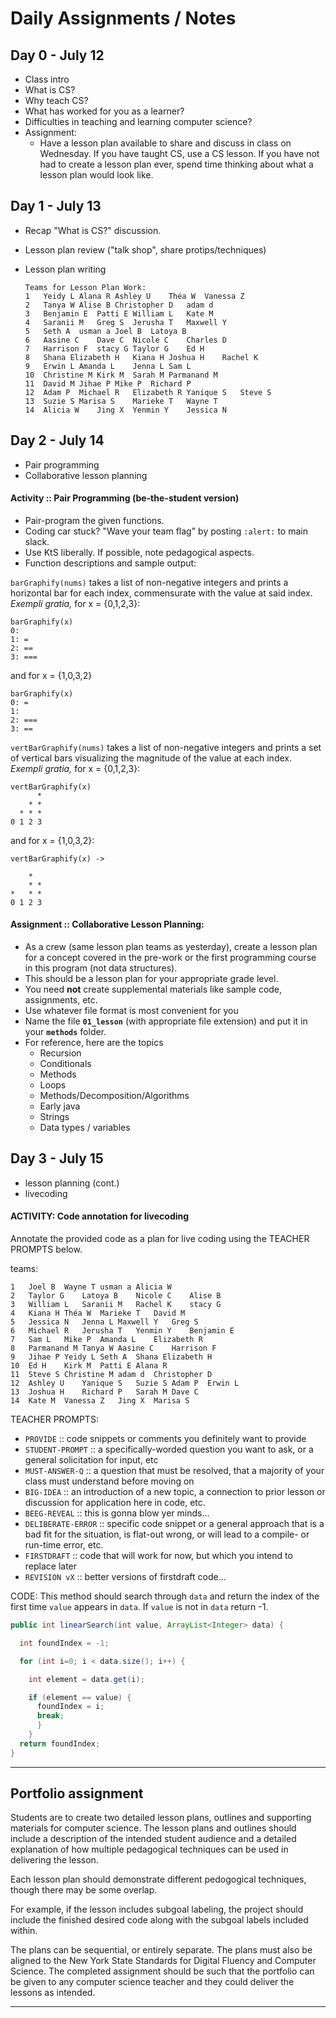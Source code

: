 # Daily Assignments / Notes

## Day 0 - July 12
  * Class intro
  * What is CS?
  * Why teach CS?
  * What has worked for you as a learner?
  * Difficulties in teaching and learning computer science?
  * Assignment:
    - Have a lesson plan available to share and discuss in class on Wednesday. If you have taught CS, use a CS lesson. If you have not had to create a lesson plan ever, spend time thinking about what a lesson plan would look like.


## Day 1 - July 13
  * Recap "What is CS?" discussion.
  * Lesson plan review ("talk shop", share protips/techniques)
  * Lesson plan writing

    ```
    Teams for Lesson Plan Work:
    1	Yeidy L	Alana R	Ashley U	Théa W	Vanessa Z
    2	Tanya W	Alise B	Christopher D	adam d
    3	Benjamin E	Patti E	William L	Kate M
    4	Saranii M	Greg S	Jerusha T	Maxwell Y
    5	Seth A	usman a	Joel B	Latoya B
    6	Aasine C	Dave C	Nicole C	Charles D
    7	Harrison F	stacy G	Taylor G	Ed H
    8	Shana Elizabeth H	Kiana H	Joshua H	Rachel K
    9	Erwin L	Amanda L	Jenna L	Sam L
    10	Christine M	Kirk M	Sarah M	Parmanand M
    11	David M	Jihae P	Mike P	Richard P
    12	Adam P	Michael R	Elizabeth R	Yanique S	Steve S
    13	Suzie S	Marisa S	Marieke T	Wayne T
    14	Alicia W	Jing X	Yenmin Y	Jessica N
    ```


## Day 2 - July 14
  * Pair programming
  * Collaborative lesson planning

#### Activity :: Pair Programming (be-the-student version)
  - Pair-program the given functions.
  - Coding car stuck? "Wave your team flag" by posting `:alert:` to main slack.
  - Use KtS liberally. If possible, note pedagogical aspects.
  - Function descriptions and sample output:

  `barGraphify(nums)` takes a list of non-negative integers and prints a horizontal bar for each index, commensurate with the value at said index. _Exempli gratia,_ for x = {0,1,2,3}:
  ```
  barGraphify(x)
  0:
  1: =
  2: ==
  3: ===
  ```

  and for x = {1,0,3,2}
  ```
  barGraphify(x)
  0: =
  1:
  2: ===
  3: ==
  ```

  `vertBarGraphify(nums)` takes a list of non-negative integers and prints a set of vertical bars visualizing the magnitude of the value at each index. _Exempli gratia,_ for x = {0,1,2,3}:
  ```
  vertBarGraphify(x)
        *
      * *
    * * *
  0 1 2 3
  ```

  and for x = {1,0,3,2}:
  ```
  vertBarGraphify(x) ->

      *
      * *
  *   * *
  0 1 2 3

  ```

#### Assignment :: Collaborative Lesson Planning:
  - As a crew (same lesson plan teams as yesterday), create a lesson plan for a concept covered in the pre-work or the first programming course in this program (not data structures).
  - This should be a lesson plan for your appropriate grade level.
  - You need **not** create supplemental materials like sample code, assignments, etc.
  - Use whatever file format is most convenient for you
  - Name the file **`01_lesson`** (with appropriate file extension) and put it in your **`methods`** folder.
  - For reference, here are the topics
    * Recursion
    * Conditionals
    * Methods
    * Loops
    * Methods/Decomposition/Algorithms
    * Early java
    * Strings
    * Data types / variables


## Day 3 - July 15
  * lesson planning (cont.)
  * livecoding

#### ACTIVITY: Code annotation for livecoding

Annotate the provided code as a plan for live coding using the TEACHER PROMPTS below.

teams:
```
1	Joel B	Wayne T	usman a	Alicia W
2	Taylor G	Latoya B	Nicole C	Alise B
3	William L	Saranii M	Rachel K	stacy G
4	Kiana H	Théa W	Marieke T	David M
5	Jessica N	Jenna L	Maxwell Y	Greg S
6	Michael R	Jerusha T	Yenmin Y	Benjamin E
7	Sam L	Mike P	Amanda L	Elizabeth R
8	Parmanand M	Tanya W	Aasine C	Harrison F
9	Jihae P	Yeidy L	Seth A	Shana Elizabeth H
10	Ed H	Kirk M	Patti E	Alana R
11	Steve S	Christine M	adam d	Christopher D
12	Ashley U	Yanique S	Suzie S	Adam P	Erwin L
13	Joshua H	Richard P	Sarah M	Dave C
14	Kate M	Vanessa Z	Jing X	Marisa S
```

TEACHER PROMPTS:
-  `PROVIDE` :: code snippets or comments you definitely want to provide
-  `STUDENT-PROMPT` :: a specifically-worded question you want to ask, or a general solicitation for input, etc
-  `MUST-ANSWER-Q` :: a question that must be resolved, that a majority of your class must understand before moving on
-  `BIG-IDEA` :: an introduction of a new topic, a connection to prior lesson or discussion for application here in code, etc.
-  `BEEG-REVEAL` :: this is gonna blow yer minds...
-  `DELIBERATE-ERROR` :: specific code snippet or a general approach that is a bad fit for the situation, is flat-out wrong, or will lead to a compile- or run-time error, etc.
-  `FIRSTDRAFT` :: code that will work for now, but which you intend to replace later
-  `REVISION vX` :: better versions of firstdraft code...


CODE:
This method should search through `data` and return the index of the first time `value` appears in `data`. If `value` is not in `data` return -1.
  ```java
  public int linearSearch(int value, ArrayList<Integer> data) {

    int foundIndex = -1;

    for (int i=0; i < data.size(); i++) {

      int element = data.get(i);

      if (element == value) {
        foundIndex = i;
        break;
        }
      }
    return foundIndex;
  }
  ```


---

## Portfolio assignment

   Students are to create two detailed lesson plans,
   outlines and supporting materials for computer science. The lesson plans and outlines should include a description of the intended student
   audience and a detailed explanation of how multiple pedagogical techniques can be used in delivering the lesson.

   Each lesson plan should demonstrate different pedogogical techniques, though there may be some overlap.

   For example, if the lesson includes subgoal labeling, the project should include the finished desired code along with the subgoal labels included within.

   The plans can be sequential, or entirely separate.
   The plans must also be aligned to the New York State Standards for Digital Fluency and Computer Science.
   The completed assignment should be such that the portfolio can be given to any computer science teacher and they could deliver the lessons as intended.

---

